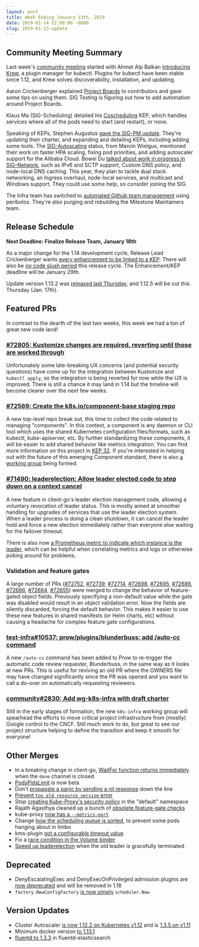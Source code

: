 ```yaml
---
layout: post
title: Week Ending January 13th, 2019
date: 2019-01-14 22:00:00 -0000
slug: 2019-01-13-update
---
```


## Community Meeting Summary

Last week's [community meeting](http://bit.ly/k8scommunity) started with Ahmet Alp Balkan [introducing Krew](https://docs.google.com/presentation/d/1TTSdInmHbchyAK6lzkVQCUpQNDJcxe6SZGEB5IfRq10/edit#slide=id.p), a plugin manager for kubectl.  Plugins for kubectl have been stable since 1.12, and Krew solves discoverability, installation, and updating.

Aaron Crickenberger explained [Project Boards](https://help.github.com/articles/about-project-boards/) to contributors and gave some tips on using them. SIG Testing is figuring out how to add automation around Project Boards.

Klaus Ma (SIG-Scheduling) detailed his [Coscheduling](https://github.com/kubernetes/enhancements/blob/master/keps/sig-scheduling/34-20180703-coscheduling.md) KEP, which handles services where all of the pods need to start (and restart), or none.

Speaking of KEPs, Stephen Augustus [gave the SIG-PM update](https://docs.google.com/presentation/d/1IcrTbZCGlZGZKnBO6srYqPZiwGrDdUnacm7OlF5GM1o/edit?usp=sharing).  They're updating their charter, and expanding and detailing KEPs, including adding some tools. The [SIG-Autoscaling](https://github.com/kubernetes/community/tree/master/sig-autoscaling) status, from Marcin Wielgus, mentioned their work on faster HPA scaling, fixing pod priorities, and adding autoscaler support for the Alibaba Cloud. Bowei Du [talked about work in progress in SIG-Network](https://docs.google.com/presentation/d/13l5gb7MtieQkkMwUGAV5mxip_mGmgvI-_b41WLOhShg/edit), such as IPv6 and SCTP support, Custom DNS policy, and node-local DNS caching.  This year, they plan to tackle dual stack networking, an Ingress overhaul, node-local services, and multicast and Windows support.  They could use some help, so consider joining the SIG.

The Infra team has switched to [automated Github team management](https://groups.google.com/forum/#!topic/kubernetes-dev/dwHkzW6QyTU) using peribolos.  They're also purging and rebuilding the Milestone Maintainers team.

## Release Schedule

**Next Deadline: Finalize Release Team, January 18th**

As a major change for the 1.14 development cycle, Release Lead Crickenberger wants [every enhancement to be linked to a KEP](https://docs.google.com/document/d/1BlmHq5uPyBUDlppYqAAzslVbAO8hilgjqZUTaNXUhKM/edit#).  There will also be [*no* code slush period](https://github.com/kubernetes/community/pull/3090) this release cycle.  The Enhancement/KEP deadline will be January 29th.

Update version 1.13.2 was [released last Thursday](https://github.com/kubernetes/kubernetes/releases/tag/v1.13.2), and 1.12.5 will be cut this Thursday (Jan. 17th).

## Featured PRs

In contrast to the dearth of the last two weeks, this week we had a ton of great new code land!

### [#72805: Kustomize changes are required, reverting until those are worked through](https://github.com/kubernetes/kubernetes/pull/72805)

Unfortunately some late-breaking UX concerns (and potential security questions) have come up for the integration between Kustomize and `kubectl apply`, so the integration is being reverted for now while the UX is improved. There is still a chance it may land in 1.14 but the timeline will become clearer over the next few weeks.

### [#72569: Create the k8s.io/component-base staging repo](https://github.com/kubernetes/kubernetes/pull/72569)

A new top-level repo break out, this time to collect the code related to managing "components". In this context, a component is any daemon or CLI tool which uses the shared Kubernetes configuration files/formats, such as kubectl, kube-apiserver, etc. By further standardizing these components, it will be easier to add shared behavior like metrics integration. You can find more information on this project in [KEP 32](https://github.com/kubernetes/enhancements/blob/master/keps/sig-cluster-lifecycle/0032-create-a-k8s-io-component-repo.md). If you're interested in helping out with the future of this emerging Component standard, there is also [a working group](https://github.com/kubernetes/community/pull/3008) being formed.

### [#71490: leaderelection: Allow leader elected code to step down on a context cancel](https://github.com/kubernetes/kubernetes/pull/71490)

A new feature in client-go's leader election management code, allowing a voluntary revocation of leader status. This is mostly aimed at smoother handling for upgrades of services that use the leader election system. When a leader process is doing a clean shutdown, it can cancel the leader hold and force a new election immediately rather than everyone else waiting for the failover timeout.

There is also now [a Prometheus metric to indicate which instance is the leader](https://github.com/kubernetes/kubernetes/pull/71731), which can be helpful when correlating metrics and logs or otherwise poking around for problems.

### Validation and feature gates

A large number of PRs ([#72752](https://github.com/kubernetes/kubernetes/pull/72752), [#72739](https://github.com/kubernetes/kubernetes/pull/72739), [#72714](https://github.com/kubernetes/kubernetes/pull/72714), [#72698](https://github.com/kubernetes/kubernetes/pull/72698), [#72695](https://github.com/kubernetes/kubernetes/pull/72695), [#72686](https://github.com/kubernetes/kubernetes/pull/72686), [#72666](https://github.com/kubernetes/kubernetes/pull/72666), [#72664](https://github.com/kubernetes/kubernetes/pull/72664), [#72655](https://github.com/kubernetes/kubernetes/pull/72655)) were merged to change the behavior of feature-gated object fields. Previously specifying a non-default value while the gate was disabled would result in an object validation error. Now the fields are silently discarded, forcing the default behavior. This makes it easier to use these new features in shared manifests (or Helm charts, etc) without causing a headache for complex feature gate configurations.

### [test-infra#10537: prow/plugins/blunderbuss: add /auto-cc command](https://github.com/kubernetes/test-infra/pull/10537)

A new `/auto-cc` command has been added to Prow to re-trigger the automatic code review requester, Blunderbuss, in the same way as it looks at new PRs. This is useful for reviving an old PR where the OWNERS file may have changed significantly since the PR was opened and you want to call a do-over on automatically requesting reviewers.

### [community#2830: Add wg-k8s-infra with draft charter](https://github.com/kubernetes/community/pull/2830)

Still in the early stages of formation, the new `k8s-infra` working group will spearhead the efforts to move critical project infrastructure from (mostly) Google control to the CNCF. Still much work to do, but great to see our project structure helping to define the transition and keep it smooth for everyone!

## Other Merges

* In a breaking change in client-go, [WaitFor function returns immediately](https://github.com/kubernetes/kubernetes/pull/72364) when the `done` channel is closed
* [PodsPidsLimit](https://github.com/kubernetes/kubernetes/pull/72076) is now beta
* Don't [propagate a panic by sending a nil response](https://github.com/kubernetes/kubernetes/pull/72856) down the line
* [Prevent `too old resource version` error](https://github.com/kubernetes/kubernetes/pull/72825)
* Stop [creating Kube-Proxy's security policy](https://github.com/kubernetes/kubernetes/pull/72761) in the "default" namespace
* Rajath Agasthya cleaned up a bunch of [obsolete feature-gate checks](https://github.com/kubernetes/kubernetes/pulls?utf8=%E2%9C%93&q=is%3Apr+merged%3A%3E2019-01-07+feature+gate+author%3Arajathagasthya)
* kube-proxy [now has a `--metrics-port`](https://github.com/kubernetes/kubernetes/pull/72682)
* Change [how the scheduling queue is sorted](https://github.com/kubernetes/kubernetes/pull/72619), to prevent some pods hanging about in limbo
* kms-plugin [got a configurable timeout value](https://github.com/kubernetes/kubernetes/pull/72540)
* Fix a [race condition in the Volume binder](https://github.com/kubernetes/kubernetes/pull/72045)
* [Speed up leaderelection](https://github.com/kubernetes/kubernetes/pull/71490) when the old leader is gracefully terminated

## Deprecated

* DenyEscalatingExec and DenyExecOnPrivileged admission plugins are [now deprecated](https://github.com/kubernetes/kubernetes/pull/72737) and will be removed in 1.18
* `factory.NewConfigFactory` [is now simply](https://github.com/kubernetes/kubernetes/pull/71875) `scheduler.New`

## Version Updates

* Cluster Autoscaler [is now 1.12.2 on Kubernetes v1.12](https://github.com/kubernetes/kubernetes/pull/72882) and is [1.3.5 on v1.11](https://github.com/kubernetes/kubernetes/pull/72579)
* Minimum docker version [to 1.13.1](https://github.com/kubernetes/kubernetes/pull/72831)
* [fluentd to 1.3.3](https://github.com/kubernetes/kubernetes/pull/71180) in fluentd-elasticsearch

